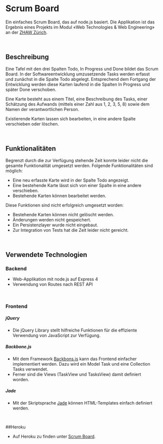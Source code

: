 # Scrum Board

Ein einfaches Scrum Board, das auf node.js basiert. Die Applikation ist das Ergebnis eines Projekts im Modul «Web Technologies & Web Engineering» an der [ZHAW Zürich](http://www.zhaw.ch).

&nbsp;

## Beschreibung

Eine Tafel mit den drei Spalten Todo, In Progress und Done bildet das Scrum Board. In der Softwareentwicklung umzusetzende Tasks werden erfasst und zunächst in die Spalte Todo abgelegt. Entsprechend dem Fortgang der Entwicklung werden diese Karten laufend in die Spalten In Progress und später Done verschoben.

Eine Karte besteht aus einem Titel, eine Beschreibung des Tasks, einer Schätzung des Aufwands (mittels einer Zahl aus 1, 2, 3, 5, 8) sowie dem Namen der verantwortlichen Person.

Existierende Karten lassen sich bearbeiten, in eine andere Spalte verschieben oder löschen.

&nbsp;


## Funktionalitäten

Begrenzt durch die zur Verfügung stehende Zeit konnte leider nicht die gesamte Funktionalität umgesetzt werden. Folgende Funktionalitäten sind möglich: 

* Eine neu erfasste Karte wird in der Spalte Todo angezeigt.
* Eine bestehende Karte lässt sich von einer Spalte in eine andere verschieben.
* Bestehende Karten können bearbeitet werden.


Diese Funktionen sind nicht erfolgreich umgesetzt worden:

* Bestehende Karten können nicht gelöscht werden.
* Änderungen werden nicht gespeichert.
* Ein Persistenzlayer wurde nicht eingebaut.
* Zur Integration von Tests hat die Zeit leider nicht gereicht.

&nbsp;


## Verwendete Technologien

### Backend

* Web-Applikation mit node.js auf Express 4
* Verwendung von Routes nach REST API

&nbsp;


### Frontend

##### jQuery

* Die jQuery Library stellt hilfreiche Funktionen für die effiziente Verwendung von JavaScript zur Verfügung.


##### Backbone.js

* Mit dem Framework [Backbons.js](http://backbonejs.org) kann das Frontend einfacher implementiert werden. Dazu wird ein Model Task und eine Collection Tasks verwendet.
* Ferner sind die Views (TaskView und TasksView) damit definiert worden.


##### Jade

* Mit der Skriptsprache [Jade](http://jade-lang.com) können HTML-Templates einfach definiert werden.

&nbsp;


##Heroku

* Auf Heroku zu finden unter [Scrum Board](https://scrumb.herokuapp.com).
